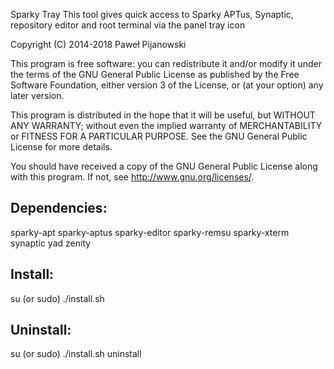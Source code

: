 Sparky Tray
This tool gives quick access to Sparky APTus, Synaptic, repository editor and root terminal via the panel tray icon

Copyright (C) 2014-2018 Paweł Pijanowski

This program is free software: you can redistribute it and/or modify
it under the terms of the GNU General Public License as published by
the Free Software Foundation, either version 3 of the License, or
(at your option) any later version.

This program is distributed in the hope that it will be useful,
but WITHOUT ANY WARRANTY; without even the implied warranty of
MERCHANTABILITY or FITNESS FOR A PARTICULAR PURPOSE.  See the
GNU General Public License for more details.

You should have received a copy of the GNU General Public License
along with this program.  If not, see <http://www.gnu.org/licenses/>.

Dependencies:
-------------
sparky-apt
sparky-aptus
sparky-editor
sparky-remsu
sparky-xterm
synaptic
yad
zenity

Install:
-------------
su (or sudo) 
./install.sh

Uninstall:
-------------
su (or sudo)
./install.sh uninstall
